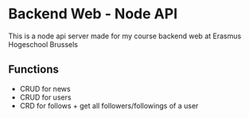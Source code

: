 # Backend Web - Node API

This is a node api server made for my course backend web at Erasmus Hogeschool Brussels

## Functions

- CRUD for news
- CRUD for users
- CRD for follows + get all followers/followings of a user
